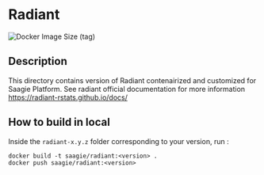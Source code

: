 # Radiant 
![Docker Image Size (tag)](https://img.shields.io/docker/image-size/saagie/radiant/1.9.1?label=v1.9.1%20image%20size&style=for-the-badge)

## Description
This directory contains version of Radiant contenairized and customized for Saagie Platform.
See radiant official documentation for more information https://radiant-rstats.github.io/docs/

## How to build in local

Inside the `radiant-x.y.z` folder corresponding to your version, run :
```
docker build -t saagie/radiant:<version> .
docker push saagie/radiant:<version>
```


